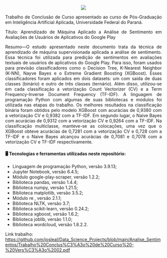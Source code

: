 <p align="center"><img src=https://i.imgur.com/JoX6lSz.png/></p>


<p align="justify">
Trabalho de Conclusão de Curso apresentado ao curso de Pós-Graduação em Inteligência Artificial Aplicada, Universidade Federal do Paraná.
</p>

<p align="justify">
Título: Aprendizado de Máquina Aplicado a Análise de Sentimento em Avaliações de Usuários de Aplicativos do Google Play
</p>


<p align="justify">
Resumo—O estudo apresentado neste documento trata da técnica de aprendizado de máquina supervisionada aplicada a análise de sentimento. Essa técnica foi utilizada para predição de sentimentos em avaliações textuais de usuários de aplicativos do Google Play. Para isso, foram usados para previsão classificadores como o Decision Tree, K-Nearest Neighbor (K-NN), Nayve Bayes e o Extreme Gradient Boosting (XGBoost). Esses classificadores foram aplicados em dois datasets: um com saída de duas classes (binário) e  outro  de três classes (ternário). Além disso, utilizou-se em cada classificação a vetorização Count Vectorizer (CV) e a Term Frequency-Inverse Document Frequency (TF-IDF). A linguagem de programação Python com algumas de suas bibliotecas e módulos foi utilizada nas etapas do trabalho. Os melhores resultados na classificação binária foram obtidos pelo modelo XGBoost com acurácias de 0,9380 com a vetorização CV e 0,9382 com a TF-IDF. Em segundo lugar, o Naive Bayes com acurácias de 0,9312 com a vetorização CV e  0,9264 com  a TF-IDF. Na classificação multiclasse, manteve-se as colocações, uma vez que o XGBoost obteve acurácias de 0,7281 com a vetorização CV e 0,728 com  a TF-IDF e o Naive Bayes alcançou acurácias de 0,7081 e 0,7078 com a vetorização CV e TF-IDF respectivamente.
</p>

#### 🖥️ Tecnologias e ferramentas utilizadas neste repositório:
- Linguagem de programação Python, versão 3.9.13;
- Jupyter Notebook, versão 6.4.5;
- Módulo google-play-scraper, versão 1.2.2;
- Biblioteca pandas, versão 1.4.4;
- Biblioteca numpy, versão 1.21.5;
- Biblioteca matplotlib, versão 3.5.2;
- Módulo re , versão 2.1.1;
- Biblioteca NLTK, versão 3.7;
- Biblioteca scikit-learn, versão 0.24.2;
- Biblioteca xgboost, versão 1.6.2;
- Biblioteca joblib, versão 1.1.0;
- Biblioteca wordcloud, versão 1.8.2.2.


Link trabalho: https://github.com/josleal/Data_Science_Projects/blob/main/Analise_Sentimentos/Trabalho%20Conclus%C3%A3o%20de%20Curso%20-%20Vers%C3%A3o%2002.pdf

